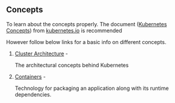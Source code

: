 ## Concepts

To learn about the concepts properly. The document ([Kubernetes Concepts](https://kubernetes.io/docs/concepts/)) from [kubernetes.io](https://kubernetes.io) is recommended

However follow below links for a basic info on different concepts.

1. [Cluster Architecture](/mka/Introduction/concepts/cluster_architecture.md) -

    The architectural concepts behind Kubernetes

2. [Containers](/mka/Introduction/concepts/container.md) -

    Technology for packaging an application along with its runtime dependencies.
